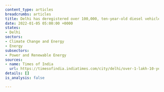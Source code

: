 ```yaml
---
content_type: articles
breadcrumbs: articles
title: Delhi has deregistered over 100,000, ten-year-old diesel vehicles
date: 2022-01-05 05:00:00 +0000
states:
- Delhi
sectors:
- Climate Change and Energy
- Energy
subsectors:
- Power and Renewable Energy
sources:
- name: Times of India
  url: https://timesofindia.indiatimes.com/city/delhi/over-1-lakh-10-year-old-diesel-vehicles-deregistered-in-delhi/articleshow/88642316.cms
details: []
is_analysis: false

---
```

